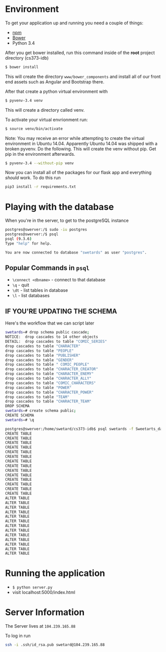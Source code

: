 # Environment
To get your application up and running you need a couple of things:
* [npm](https://www.npmjs.com/)
* [Bower](http://bower.io)
* Python 3.4

After you get bower installed, run this command inside of the **root** project directory (cs373-idb)
```bash
$ bower install
```

This will create the directory `www/bower_components` and install all of our front end assets such as Angular and Bootstrap there.

After that create a python virtual environment with
```bash
$ pyvenv-3.4 venv
```

This will create a directory called venv. 

To activate your virtual envrionment run:
```bash
$ source venv/bin/activate
```

Note: You may receive an error while attempting to create the virtual environment in Ubuntu 14.04. Apparently Ubuntu 14.04 was shipped with a broken pyvenv. Do the following. This will create the venv without pip. Get pip in the environment afterwards.

```bash
$ pyvenv-3.4 --without-pip venv
```

Now you can install all of the packages for our flask app and everything *should* work. To do this run
```bash
pip3 install -r requirements.txt
```

# Playing with the database
When you're in the server, to get to the postgreSQL instance
```bash
postgres@swerver:/$ sudo -iu postgres
postgres@swerver:/$ psql
psql (9.3.6)
Type "help" for help.

You are now connected to database "swetards" as user "postgres".
```

## Popular Commands in `psql`
* `\connect <dbname>` - connect to that database
* `\q` - quit
* `\dt` - list tables in database
* `\l` - list databases

## IF YOU'RE UPDATING THE SCHEMA
Here's the workflow that we can script later
```bash
swetards=# drop schema public cascade;
NOTICE:  drop cascades to 14 other objects
DETAIL:  drop cascades to table "COMIC_SERIES"
drop cascades to table "CHARACTER"
drop cascades to table "PEOPLE"
drop cascades to table "PUBLISHER"
drop cascades to table "GENDER"
drop cascades to table " COMIC_PEOPLE"
drop cascades to table "CHARACTER_CREATOR"
drop cascades to table "CHARACTER_ENEMY"
drop cascades to table "CHARACTER_ALLY"
drop cascades to table "COMIC_CHARACTERS"
drop cascades to table "POWER"
drop cascades to table "CHARACTER_POWER"
drop cascades to table "TEAM"
drop cascades to table "CHARACTER_TEAM"
DROP SCHEMA
swetards=# create schema public;
CREATE SCHEMA
swetards=# \q

postgres@swerver:/home/swetard/cs373-idb$ psql swetards -f Sweetarts_datamodel.sql
CREATE TABLE
CREATE TABLE
CREATE TABLE
CREATE TABLE
CREATE TABLE
CREATE TABLE
CREATE TABLE
CREATE TABLE
CREATE TABLE
CREATE TABLE
CREATE TABLE
CREATE TABLE
CREATE TABLE
CREATE TABLE
ALTER TABLE
ALTER TABLE
ALTER TABLE
ALTER TABLE
ALTER TABLE
ALTER TABLE
ALTER TABLE
ALTER TABLE
ALTER TABLE
ALTER TABLE
ALTER TABLE
ALTER TABLE
ALTER TABLE

```

# Running the application
* `$ python server.py`
* visit localhost:5000/index.html

# Server Information
The Server lives at `104.239.165.88`

To log in run
```bash
ssh -i .ssh/id_rsa.pub swetard@104.239.165.88
```

